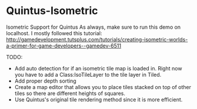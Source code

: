 # Quintus-Isometric
Isometric Support for Quintus
As always, make sure to run this demo on localhost.
I mostly followed this tutorial: http://gamedevelopment.tutsplus.com/tutorials/creating-isometric-worlds-a-primer-for-game-developers--gamedev-6511

TODO:
* Add auto detection for if an isometric tile map is loaded in. Right now you have to add a Class:IsoTileLayer to the tile layer in Tiled.
* Add proper depth sorting
* Create a map editor that allows you to place tiles stacked on top of other tiles so there are different heights of squares.
* Use Quintus's original tile rendering method since it is more efficient.
